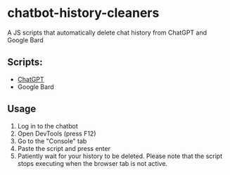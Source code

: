 # chatbot-history-cleaners
A JS scripts that automatically delete chat history from ChatGPT and Google Bard

## Scripts:
* [ChatGPT](https://github.com/wprusik/chatgpt-history-cleaner/blob/main/script.js)
* Google Bard

## Usage
1. Log in to the chatbot
2. Open DevTools (press F12)
3. Go to the "Console" tab
4. Paste the script  and press enter
5. Patiently wait for your history to be deleted. Please note that the script stops executing when the browser tab is not active.

